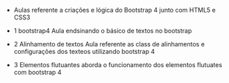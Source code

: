 - Aulas referente a criações e lógica do Bootstrap 4 junto com HTML5 e CSS3

- 1 bootstrap4
        Aula endsinando o básico de textos no bootstrap
- 2 Alinhamento de textos
        Aula referente as class de alinhamentos e configurações dos texteos utilizando bootstrap 4
- 3 Elementos flutuantes
        aborda o funcionamento dos elementos flutuates com bootstrap 4